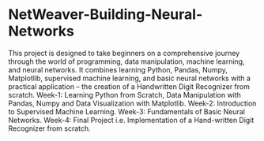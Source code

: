# NetWeaver-Building-Neural-Networks
This project is designed to take beginners on a comprehensive journey through the world of programming, data manipulation, machine learning, and neural networks. It combines learning Python, Pandas, Numpy, Matplotlib, supervised machine learning, and basic neural networks with a practical application – the creation of a Handwritten Digit Recognizer from scratch.
Week-1: Learning Python from Scratch, Data Manipulation with Pandas, Numpy and Data Visualization with Matplotlib.
Week-2: Introduction to Supervised Machine Learning.
Week-3: Fundamentals of Basic Neural Networks.
Week-4: Final Project i.e. Implementation of a Hand-written Digit Recognizer from scratch.
